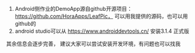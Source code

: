 1. Android侧作业的DemoApp源自github开源项目：https://github.com/HoraApps/LeafPic， 可以用我提供的源码，也可以用github的
2. android studio可以从 https://www.androiddevtools.cn/ 安装3.1.4 正式版

其余信息会逐步完善， 建议大家可以尝试安装开发环境，有问题也可以找我
